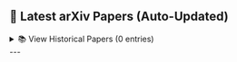 ## 📰 Latest arXiv Papers (Auto-Updated)
<!-- LATEST_PAPERS_START -->
<!-- LATEST_PAPERS_END -->


<!-- HISTORICAL_PAPERS_START -->
<details>
<summary>📚 View Historical Papers (0 entries)</summary>
</details>
<!-- HISTORICAL_PAPERS_END -->
---


